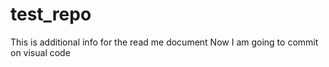 # test_repo
This is additional info for the read me document
Now I am going to commit on visual code
